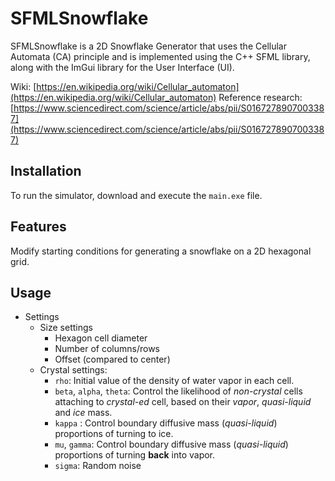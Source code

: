 # SFMLSnowflake

SFMLSnowflake is a 2D Snowflake Generator that uses the Cellular Automata (CA) principle and is implemented using the C++ SFML library, along with the ImGui library for the User Interface (UI).

Wiki: [https://en.wikipedia.org/wiki/Cellular_automaton](https://en.wikipedia.org/wiki/Cellular_automaton)
Reference research: [https://www.sciencedirect.com/science/article/abs/pii/S0167278907003387](https://www.sciencedirect.com/science/article/abs/pii/S0167278907003387)

## Installation

To run the simulator, download and execute the `main.exe` file.

## Features

Modify starting conditions for generating a snowflake on a 2D hexagonal grid.

## Usage
* Settings
	* Size settings
		* Hexagon cell diameter
		* Number of columns/rows
		* Offset (compared to center)
	* Crystal settings:
		* `rho`: Initial value of the density of water vapor in each cell.
		* `beta`, `alpha`, `theta`: Control the likelihood of *non-crystal* cells attaching to *crystal-ed* cell, based on their *vapor*, *quasi-liquid* and *ice* mass.
		* `kappa` : Control boundary diffusive mass (*quasi-liquid*) proportions of turning to ice.
		* `mu`, `gamma`: Control boundary diffusive mass (*quasi-liquid*) proportions of turning **back** into vapor.
		* `sigma`: Random noise
